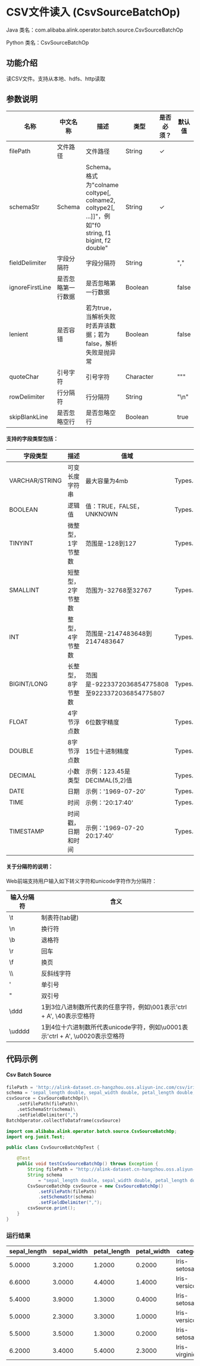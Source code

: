 # CSV文件读入 (CsvSourceBatchOp)
Java 类名：com.alibaba.alink.operator.batch.source.CsvSourceBatchOp

Python 类名：CsvSourceBatchOp


## 功能介绍
读CSV文件。支持从本地、hdfs、http读取

## 参数说明

| 名称 | 中文名称 | 描述 | 类型 | 是否必须？ | 默认值 |
| --- | --- | --- | --- | --- | --- |
| filePath | 文件路径 | 文件路径 | String | ✓ |  |
| schemaStr | Schema | Schema。格式为"colname coltype[, colname2, coltype2[, ...]]"，例如"f0 string, f1 bigint, f2 double" | String | ✓ |  |
| fieldDelimiter | 字段分隔符 | 字段分隔符 | String |  | "," |
| ignoreFirstLine | 是否忽略第一行数据 | 是否忽略第一行数据 | Boolean |  | false |
| lenient | 是否容错 | 若为true，当解析失败时丢弃该数据；若为false，解析失败是抛异常 | Boolean |  | false |
| quoteChar | 引号字符 | 引号字符 | Character |  | "\"" |
| rowDelimiter | 行分隔符 | 行分隔符 | String |  | "\n" |
| skipBlankLine | 是否忽略空行 | 是否忽略空行 | Boolean |  | true |

#### 支持的字段类型包括：

| 字段类型 | 描述 | 值域 | Flink类型 | Java类型 |
| --- | --- | --- | --- | --- |
| VARCHAR/STRING | 可变长度字符串 | 最大容量为4mb | Types.STRING | java.lang.String |
| BOOLEAN | 逻辑值 | 值：TRUE，FALSE，UNKNOWN | Types.BOOLEAN | java.lang.Boolean |
| TINYINT | 微整型，1字节整数 | 范围是-128到127 | Types.BYTE | java.lang.Byte |
| SMALLINT | 短整型，2字节整数 | 范围为-32768至32767 | Types.SHORT | java.lang.Short |
| INT | 整型，4字节整数 | 范围是-2147483648到2147483647 | Types.INT | java.lang.Integer |
| BIGINT/LONG | 长整型，8字节整数 | 范围是-9223372036854775808至9223372036854775807 | Types.LONG | java.lang.Long |
| FLOAT | 4字节浮点数 | 6位数字精度 | Types.FLOAT | java.lang.Float |
| DOUBLE | 8字节浮点数 | 15位十进制精度 | Types.DOUBLE | java.lang.Double |
| DECIMAL | 小数类型 | 示例：123.45是DECIMAL(5,2)值 | Types.DECIMAL | java.math.BigDecimal |
| DATE | 日期 | 示例：'1969-07-20' | Types.SQL_DATE | java.sql.Date |
| TIME | 时间 | 示例：'20:17:40' | Types.SQL_TIME | java.sql.Time |
| TIMESTAMP | 时间戳，日期和时间 | 示例：'1969-07-20 20:17:40' | Types.SQL_TIMESTAMP | java.sql.Timestamp |

#### 关于分隔符的说明：

Web前端支持用户输入如下转义字符和unicode字符作为分隔符：

| 输入分隔符 | 含义 |
| --- | --- |
| \\t | 制表符(tab键) |
| \\n | 换行符 |
| \\b | 退格符 |
| \\r | 回车 |
| \\f | 换页 |
| \\\\ | 反斜线字符 |
| ' | 单引号 |
| " | 双引号 |
| \\ddd | 1到3位八进制数所代表的任意字符，例如\\001表示'ctrl + A', \\40表示空格符 |
| \\udddd | 1到4位十六进制数所代表unicode字符，例如\\u0001表示'ctrl + A', \\u0020表示空格符 |


## 代码示例
#### Csv Batch Source

```python
filePath = 'http://alink-dataset.cn-hangzhou.oss.aliyun-inc.com/csv/iris.csv'
schema = 'sepal_length double, sepal_width double, petal_length double, petal_width double, category string'
csvSource = CsvSourceBatchOp()\
    .setFilePath(filePath)\
    .setSchemaStr(schema)\
    .setFieldDelimiter(",")
BatchOperator.collectToDataframe(csvSource)
```

```java
import com.alibaba.alink.operator.batch.source.CsvSourceBatchOp;
import org.junit.Test;

public class CsvSourceBatchOpTest {

	@Test
	public void testCsvSourceBatchOp() throws Exception {
		String filePath = "http://alink-dataset.cn-hangzhou.oss.aliyun-inc.com/csv/iris.csv";
		String schema
			= "sepal_length double, sepal_width double, petal_length double, petal_width double, category string";
		CsvSourceBatchOp csvSource = new CsvSourceBatchOp()
			.setFilePath(filePath)
			.setSchemaStr(schema)
			.setFieldDelimiter(",");
		csvSource.print();
	}
}

```

### 运行结果

sepal_length|sepal_width|petal_length|petal_width|category
------------|-----------|------------|-----------|--------
5.0000|3.2000|1.2000|0.2000|Iris-setosa
6.6000|3.0000|4.4000|1.4000|Iris-versicolor
5.4000|3.9000|1.3000|0.4000|Iris-setosa
5.0000|2.3000|3.3000|1.0000|Iris-versicolor
5.5000|3.5000|1.3000|0.2000|Iris-setosa
6.2000|3.4000|5.4000|2.3000|Iris-virginica



